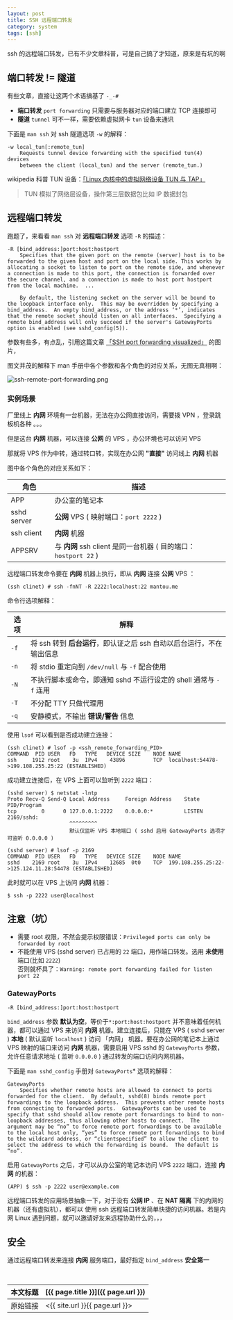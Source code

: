 ```yaml
---
layout: post
title: SSH 远程端口转发
category: system
tags: [ssh]
---
```


ssh 的远程端口转发，已有不少文章科普，可是自己搞了才知道，原来是有坑的啊

## 端口转发 != 隧道

有些文章，直接让这两个术语搞基了 `-_-#`

- **端口转发** `port forwarding` 只需要与服务器对应的端口建立 TCP 连接即可
- **隧道** `tunnel` 可不一样，需要依赖虚拟网卡 `tun` 设备来通讯

下面是 `man ssh` 对 ssh 隧道选项 `-w` 的解释：

    -w local_tun[:remote_tun]
        Requests tunnel device forwarding with the specified tun(4) devices
        between the client (local_tun) and the server (remote_tun.)

wikipedia 科普 TUN 设备：[「Linux 内核中的虚拟网络设备 TUN 与 TAP」](http://zh.wikipedia.org/zh/TUN与TAP)

> TUN 模拟了网络层设备，操作第三层数据包比如 IP 数据封包

## 远程端口转发

跑题了，来看看 `man ssh` 对 **远程端口转发** 选项 `-R` 的描述：

    -R [bind_address:]port:host:hostport
        Specifies that the given port on the remote (server) host is to be forwarded to the given host and port on the local side. This works by allocating a socket to listen to port on the remote side, and whenever a connection is made to this port, the connection is forwarded over the secure channel, and a connection is made to host port hostport from the local machine.  ...

        By default, the listening socket on the server will be bound to the loopback interface only.  This may be overridden by specifying a bind_address.  An empty bind_address, or the address ‘*’, indicates that the remote socket should listen on all interfaces.  Specifying a remote bind_address will only succeed if the server's GatewayPorts option is enabled (see sshd_config(5)).

参数有些多，有点乱，引用这篇文章 [「SSH port forwarding visualized」][1] 的图片，

图文并茂的解释下 man 手册中各个参数和各个角色的对应关系，无图无真相啊：

![ssh-remote-port-forwarding.png][2]

### 实例场景

厂里线上 **内网** 环境有一台机器，无法在办公网直接访问，需要拨 VPN ，登录跳板机各种 。。。

但是这台 **内网** 机器，可以连接 **公网** 的 VPS ，办公环境也可以访问 VPS

那就将 VPS 作为中转，通过转口转，实现在办公网 **"直接"** 访问线上 **内网** 机器

图中各个角色的对应关系如下：

角色        | 描述
        --- | ---
APP         | 办公室的笔记本
sshd server | **公网** VPS ( 映射端口：`port 2222` )
ssh client  | **内网** 机器
APPSRV      | 与 **内网** ssh client 是同一台机器 ( 目的端口： `hostport 22` )

远程端口转发命令要在 **内网** 机器上执行，即从 **内网** 连接 **公网** VPS ：

    (ssh clinet) # ssh -fnNT -R 2222:localhost:22 mantou.me

命令行选项解释：

选项 | 解释
---- | ----
`-f` | 将 ssh 转到 **后台运行**，即认证之后 ssh 自动以后台运行，不在输出信息
`-n` | 将 stdio 重定向到 `/dev/null` 与 `-f` 配合使用
`-N` | 不执行脚本或命令，即通知 sshd 不运行设定的 shell 通常与 `-f` 连用
`-T` | 不分配 TTY 只做代理用
`-q` | 安静模式，不输出 **错误/警告** 信息

使用 `lsof` 可以看到是否成功建立连接：

    (ssh clinet) # lsof -p <ssh_remote_forwarding_PID>
    COMMAND  PID USER   FD   TYPE   DEVICE SIZE    NODE NAME
    ssh     1912 root    3u  IPv4    43896         TCP  localhost:54478->199.108.255.25:22 (ESTABLISHED)

成功建立连接后，在 VPS 上面可以监听到 `2222` 端口：

    (sshd server) $ netstat -lntp
    Proto Recv-Q Send-Q Local Address     Foreign Address    State     PID/Program
    tcp        0      0 127.0.0.1:2222    0.0.0.0:*          LISTEN    2169/sshd:
                        ^^^^^^^^^
                        默认仅监听 VPS 本地端口 ( sshd 启用 GatewayPorts 选项才可监听 0.0.0.0 )

    (sshd server) # lsof -p 2169
    COMMAND  PID USER   FD   TYPE   DEVICE SIZE    NODE NAME
    sshd    2169 root    3u  IPv4    12685  0t0    TCP  199.108.255.25:22->125.124.11.28:54478 (ESTABLISHED)

此时就可以在 VPS 上访问 **内网** 机器：

    $ ssh -p 2222 user@localhost

## 注意（坑）

- 需要 root 权限，不然会提示权限错误：`Privileged ports can only be forwarded by root`
- 不能使用 VPS (sshd server) 已占用的 `22` 端口，用作端口转发。选用 **未使用** 端口(比如 `2222`)  
  否则就杯具了：`Warning: remote port forwarding failed for listen port 22`

### GatewayPorts

    -R [bind_address:]port:host:hostport

`bind_address` 参数 **默认为空**，等价于`*:port:host:hostport`
并不意味着任何机器，都可以通过 VPS 来访问 **内网** 机器。建立连接后，只能在 VPS ( sshd server )  **本地** ( 默认监听 `localhost` )
访问 「内网」 机器。要在办公网的笔记本上通过 VPS 映射的端口来访问 **内网** 机器，需要启用 VPS sshd 的 `GatewayPorts` 参数，
允许任意请求地址 ( 监听 `0.0.0.0` ) 通过转发的端口访问内网机器。

下面是 `man sshd_config` 手册对 `GatewayPorts`* 选项的解释：

    GatewayPorts
        Specifies whether remote hosts are allowed to connect to ports forwarded for the client.  By default, sshd(8) binds remote port forwardings to the loopback address.  This prevents other remote hosts from connecting to forwarded ports.  GatewayPorts can be used to specify that sshd should allow remote port forwardings to bind to non-loopback addresses, thus allowing other hosts to connect.  The argument may be “no” to force remote port forwardings to be available to the local host only, “yes” to force remote port forwardings to bind to the wildcard address, or “clientspecified” to allow the client to select the address to which the forwarding is bound.  The default is “no”.

启用 `GatewayPorts` 之后，才可以从办公室的笔记本访问 VPS `2222` 端口，连接 **内网** 的机器：

    (APP) $ ssh -p 2222 user@example.com

远程端口转发的应用场景抽象一下，对于没有 **公网 IP** 、在 **NAT 隔离** 下的内网的机器（还有虚拟机），都可以
使用 ssh 远程端口转发简单快捷的访问机器。若是内网 Linux 遇到问题，就可以邀请好友来远程协助什么的，，，

## 安全

通过远程端口转发来连接 **内网** 服务端口，最好指定 `bind_address` **安全第一**

[1]: http://www.dirk-loss.de/ssh-port-forwarding.htm
[2]: http://media-cache-ec0.pinimg.com/originals/9f/37/b4/9f37b45ae14c4b58ac3aafd960272a62.jpg


<br/>

本文标题 | [{{ page.title }}]({{ page.url }})
-------- |:--------
原始链接 | <{{ site.url }}{{ page.url }}>
